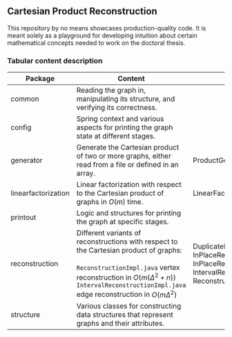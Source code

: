 ## Cartesian Product Reconstruction

This repository by no means showcases production-quality code. It is meant solely as a playground for developing intuition about certain mathematical concepts needed to work on the doctoral thesis.

### Tabular content description

| Package             | Content                                                                                                                                                                                                                                          | Executables                                                                                                                                                                                                           |
|---------------------|--------------------------------------------------------------------------------------------------------------------------------------------------------------------------------------------------------------------------------------------------|-----------------------------------------------------------------------------------------------------------------------------------------------------------------------------------------------------------------------|
| common              | Reading the graph in, manipulating its structure, and verifying its correctness.                                                                                                                                                                 |                                                                                                                                                                                                                       |
| config              | Spring context and various aspects for printing the graph state at different stages.                                                                                                                                                             |                                                                                                                                                                                                                       |
| generator           | Generate the Cartesian product of two or more graphs, either read from a file or defined in an array.                                                                                                                                            | ProductGenerator.java                                                                                                                                                                                                 |
| linearfactorization | Linear factorization with respect to the Cartesian product of graphs in $O(m)$ time.                                                                                                                                                             | LinearFactorizationImpl.java                                                                                                                                                                                          |
| printout            | Logic and structures for printing the graph at specific stages.                                                                                                                                                                                  |                                                                                                                                                                                                                       |
| reconstruction      | Different variants of reconstructions with respect to the Cartesian product of graphs:<br><br>`ReconstructionImpl.java` vertex reconstruction in $O(m(\Delta^2 + n))$<br>`IntervalReconstructionImpl.java` edge reconstruction in $O(m\Delta^2)$ | DuplicateReconstructionAfterFindingAllFactorsImpl.java<br>InPlaceReconstructionAfterFindingAllFactorsImpl.java<br>InPlaceReconstructionOfCubesImpl.java<br>IntervalReconstructionImpl.java<br>ReconstructionImpl.java |
| structure           | Various classes for constructing data structures that represent graphs and their attributes.                                                                                                                                                     |                                                                                                                                                                                                                       |

